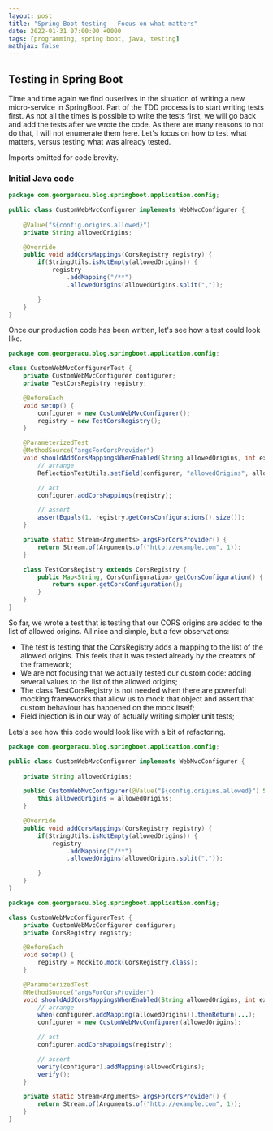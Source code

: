 ```yaml
---
layout: post
title: "Spring Boot testing - Focus on what matters"
date: 2022-01-31 07:00:00 +0000
tags: [programming, spring boot, java, testing]
mathjax: false
---
```


## Testing in Spring Boot

Time and time again we find ouserlves in the situation of writing a new micro-service in SpringBoot. Part of the TDD process is to start writing tests first. As not all the times is possible to write the tests first, we will go back and add the tests after we wrote the code. As there are many reasons to not do that, I will not enumerate them here. Let's focus on how to test what matters, versus testing what was already tested.

Imports omitted for code brevity.

### Initial Java code

```java
package com.georgeracu.blog.springboot.application.config;

public class CustomWebMvcConfigurer implements WebMvcConfigurer {
    
    @Value("${config.origins.allowed}")
    private String allowedOrigins;

    @Override
    public void addCorsMappings(CorsRegistry registry) {
        if(StringUtils.isNotEmpty(allowedOrigins)) {
            registry
                .addMapping("/**")
                .allowedOrigins(allowedOrigins.split(","));

        }
    }
}
```

Once our production code has been written, let's see how a test could look like.

```java
package com.georgeracu.blog.springboot.application.config;

class CustomWebMvcConfigurerTest {
    private CustomWebMvcConfigurer configurer;
    private TestCorsRegistry registry;

    @BeforeEach
    void setup() {
        configurer = new CustomWebMvcConfigurer();
        registry = new TestCorsRegistry();
    }

    @ParameterizedTest
    @MethodSource("argsForCorsProvider")
    void shouldAddCorsMappingsWhenEnabled(String allowedOrigins, int expectedSize) {
        // arrange
        ReflectionTestUtils.setField(configurer, "allowedOrigins", allowedOrigins);

        // act
        configurer.addCorsMappings(registry);

        // assert
        assertEquals(1, registry.getCorsConfigurations().size());
    }

    private static Stream<Arguments> argsForCorsProvider() {
        return Stream.of(Arguments.of("http://example.com", 1));
    }

    class TestCorsRegistry extends CorsRegistry {
        public Map<String, CorsConfiguration> getCorsConfiguration() {
            return super.getCorsConfiguration();
        }
    }
}
```

So far, we wrote a test that is testing that our CORS origins are added to the list of allowed origins. All nice and simple, but a few observations:

* The test is testing that the CorsRegistry adds a mapping to the list of the allowed origins. This feels that it was tested already by the creators of the framework;
* We are not focusing that we actually tested our custom code: adding several values to the list of the allowed origins;
* The class TestCorsRegistry is not needed when there are powerfull mocking frameworks that allow us to mock that object and assert that custom behaviour has happened on the mock itself;
* Field injection is in our way of actually writing simpler unit tests;

Lets's see how this code would look like with a bit of refactoring.

```java
package com.georgeracu.blog.springboot.application.config;

public class CustomWebMvcConfigurer implements WebMvcConfigurer {
    
    private String allowedOrigins;

    public CustomWebMvcConfigurer(@Value("${config.origins.allowed}") String allowedOrigins) {
        this.allowedOrigins = allowedOrigins;
    }

    @Override
    public void addCorsMappings(CorsRegistry registry) {
        if(StringUtils.isNotEmpty(allowedOrigins)) {
            registry
                .addMapping("/**")
                .allowedOrigins(allowedOrigins.split(","));

        }
    }
}
```

```java
package com.georgeracu.blog.springboot.application.config;

class CustomWebMvcConfigurerTest {
    private CustomWebMvcConfigurer configurer;
    private CorsRegistry registry;

    @BeforeEach
    void setup() {
        registry = Mockito.mock(CorsRegistry.class);
    }

    @ParameterizedTest
    @MethodSource("argsForCorsProvider")
    void shouldAddCorsMappingsWhenEnabled(String allowedOrigins, int expectedSize) {
        // arrange
        when(configurer.addMapping(allowedOrigins)).thenReturn(...);
        configurer = new CustomWebMvcConfigurer(allowedOrigins);

        // act
        configurer.addCorsMappings(registry);

        // assert
        verify(configurer).addMapping(allowedOrigins);
        verify();
    }

    private static Stream<Arguments> argsForCorsProvider() {
        return Stream.of(Arguments.of("http://example.com", 1));
    }
}
```